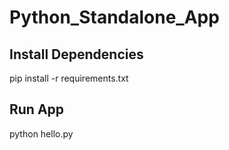 # Python_Standalone_App

## Install Dependencies
pip install -r requirements.txt

## Run App
python hello.py